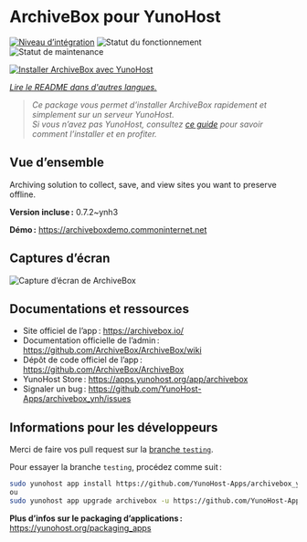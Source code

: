 <!--
Nota bene : ce README est automatiquement généré par <https://github.com/YunoHost/apps/tree/master/tools/readme_generator>
Il NE doit PAS être modifié à la main.
-->

# ArchiveBox pour YunoHost

[![Niveau d’intégration](https://dash.yunohost.org/integration/archivebox.svg)](https://ci-apps.yunohost.org/ci/apps/archivebox/) ![Statut du fonctionnement](https://ci-apps.yunohost.org/ci/badges/archivebox.status.svg) ![Statut de maintenance](https://ci-apps.yunohost.org/ci/badges/archivebox.maintain.svg)

[![Installer ArchiveBox avec YunoHost](https://install-app.yunohost.org/install-with-yunohost.svg)](https://install-app.yunohost.org/?app=archivebox)

*[Lire le README dans d'autres langues.](./ALL_README.md)*

> *Ce package vous permet d’installer ArchiveBox rapidement et simplement sur un serveur YunoHost.*  
> *Si vous n’avez pas YunoHost, consultez [ce guide](https://yunohost.org/install) pour savoir comment l’installer et en profiter.*

## Vue d’ensemble

Archiving solution to collect, save, and view sites you want to preserve offline.


**Version incluse :** 0.7.2~ynh3

**Démo :** <https://archiveboxdemo.commoninternet.net>

## Captures d’écran

![Capture d’écran de ArchiveBox](./doc/screenshots/screenshot_archivebox1.png)

## Documentations et ressources

- Site officiel de l’app : <https://archivebox.io/>
- Documentation officielle de l’admin : <https://github.com/ArchiveBox/ArchiveBox/wiki>
- Dépôt de code officiel de l’app : <https://github.com/ArchiveBox/ArchiveBox>
- YunoHost Store : <https://apps.yunohost.org/app/archivebox>
- Signaler un bug : <https://github.com/YunoHost-Apps/archivebox_ynh/issues>

## Informations pour les développeurs

Merci de faire vos pull request sur la [branche `testing`](https://github.com/YunoHost-Apps/archivebox_ynh/tree/testing).

Pour essayer la branche `testing`, procédez comme suit :

```bash
sudo yunohost app install https://github.com/YunoHost-Apps/archivebox_ynh/tree/testing --debug
ou
sudo yunohost app upgrade archivebox -u https://github.com/YunoHost-Apps/archivebox_ynh/tree/testing --debug
```

**Plus d’infos sur le packaging d’applications :** <https://yunohost.org/packaging_apps>
